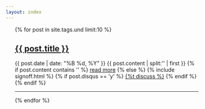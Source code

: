 ```yaml
---
layout: index
---
```


<ul class="posts">
	{% for post in site.tags.und limit:10 %}
	<h2><a href="{{ post.url }}">{{ post.title }}</a></h2>
	<span class="post-date">{{ post.date | date: "%B %d, %Y" }}</span>
	{{ post.content | split:'<!--break-->' | first }}
	{% if post.content contains '<!--break-->' %}
		<a href="{{ post.url }}">read more</a>
	{% else %}
		{% include signoff.html %}
		{% if post.disqus == 'y' %}
		<a href="{{ post.url }}">{%t discuss %}</a>
		{% endif %}
	{% endif %}
	<hr>
	{% endfor %}
</ul>
